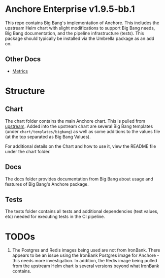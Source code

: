 # Anchore Enterprise v1.9.5-bb.1

This repo contains Big Bang's implementation of Anchore. This includes the upstream Helm chart with slight modifications to support Big Bang needs, Big Bang documentation, and the pipeline infrastructure (tests). This package should typically be installed via the Umbrella package as an add on.

## Other Docs

- [Metrics](./metrics.md)

# Structure

## Chart

The chart folder contains the main Anchore chart. This is pulled from [upstream](https://github.com/anchore/anchore-charts/tree/master/stable/anchore-engine). Added into the upstream chart are several Big Bang templates (under `chart/templates/bigbang`) as well as some additions to the values file (at the top separated as Big Bang Values).

For additional details on the Chart and how to use it, view the README file under the chart folder.

## Docs

The docs folder provides documentation from Big Bang about usage and features of Big Bang's Anchore package.

## Tests

The tests folder contains all tests and additional dependencies (test values, etc) needed for executing tests in the CI pipeline.

# TODOs

1. The Postgres and Redis images being used are not from IronBank. There appears to be an issue using the IronBank Postgres image for Anchore - this needs more investigation. In addition, the Redis image being pulled from the upstream Helm chart is several versions beyond what IronBank contains.
